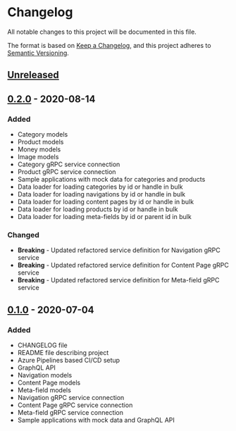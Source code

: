 # Changelog

All notable changes to this project will be documented in this file.

The format is based on [Keep a Changelog](https://keepachangelog.com/en/1.0.0/),
and this project adheres to [Semantic Versioning](https://semver.org/spec/v2.0.0.html).

## [Unreleased]

## [0.2.0] - 2020-08-14

### Added

- Category models
- Product models
- Money models
- Image models
- Category gRPC service connection
- Product gRPC service connection
- Sample applications with mock data for categories and products
- Data loader for loading categories by id or handle in bulk
- Data loader for loading navigations by id or handle in bulk
- Data loader for loading content pages by id or handle in bulk
- Data loader for loading products by id or handle in bulk
- Data loader for loading meta-fields by id or parent id in bulk

### Changed

- **Breaking** - Updated refactored service definition for Navigation gRPC service
- **Breaking** - Updated refactored service definition for Content Page gRPC service
- **Breaking** - Updated refactored service definition for Meta-field gRPC service

## [0.1.0] - 2020-07-04

### Added

- CHANGELOG file
- README file describing project
- Azure Pipelines based CI/CD setup
- GraphQL API
- Navigation models
- Content Page models
- Meta-field models
- Navigation gRPC service connection
- Content Page gRPC service connection
- Meta-field gRPC service connection
- Sample applications with mock data and GraphQL API

[unreleased]: https://github.com/SorenA/lightops-commerce-gateways-storefront/compare/0.2.0...develop
[0.2.0]: https://github.com/SorenA/lightops-commerce-gateways-storefront/tree/0.2.0
[0.1.0]: https://github.com/SorenA/lightops-commerce-gateways-storefront/tree/0.1.0
